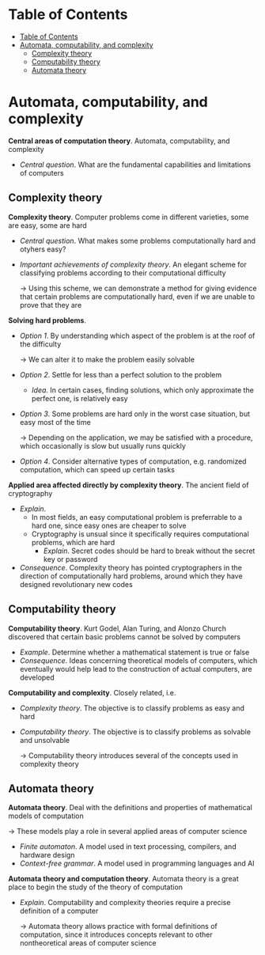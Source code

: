 <!-- TOC titleSize:1 tabSpaces:2 depthFrom:1 depthTo:6 withLinks:1 updateOnSave:1 orderedList:0 skip:0 title:1 charForUnorderedList:* -->
# Table of Contents
- [Table of Contents](#table-of-contents)
- [Automata, computability, and complexity](#automata-computability-and-complexity)
  - [Complexity theory](#complexity-theory)
  - [Computability theory](#computability-theory)
  - [Automata theory](#automata-theory)
<!-- /TOC -->

# Automata, computability, and complexity
**Central areas of computation theory**. Automata, computability, and complexity
* *Central question*. What are the fundamental capabilities and limitations of computers

## Complexity theory
**Complexity theory**. Computer problems come in different varieties, some are easy, some are hard
* *Central question*. What makes some problems computationally hard and otyhers easy?
* *Important achievements of complexity theory*. An elegant scheme for classifying problems according to their computational difficulty

    $\to$ Using this scheme, we can demonstrate a method for giving evidence that certain problems are computationally hard, even if we are unable to prove that they are

**Solving hard problems**.
* *Option 1*. By understanding which aspect of the problem is at the roof of the difficulty

    $\to$ We can alter it to make the problem easily solvable
* *Option 2*. Settle for less than a perfect solution to the problem
    * *Idea*. In certain cases, finding solutions, which only approximate the perfect one, is relatively easy
* *Option 3*. Some problems are hard only in the worst case situation, but easy most of the time

    $\to$ Depending on the application, we may be satisfied with a procedure, which occasionally is slow but usually runs quickly
* *Option 4*. Consider alternative types of computation, e.g. randomized computation, which can speed up certain tasks

**Applied area affected directly by complexity theory**. The ancient field of cryptography
* *Explain*.
    * In most fields, an easy computational problem is preferrable to a hard one, since easy ones are cheaper to solve
    * Cryptography is unsual since it specifically requires computational problems, which are hard
        * *Explain*. Secret codes should be hard to break without the secret key or password
* *Consequence*. Complexity theory has pointed cryptographers in the direction of computationally hard problems, around which they have designed revolutionary new codes

## Computability theory
**Computability theory**. Kurt Godel, Alan Turing, and Alonzo Church discovered that certain basic problems cannot be solved by computers
* *Example*. Determine whether a mathematical statement is true or false
* *Consequence*. Ideas concerning theoretical models of computers, which eventually would help lead to the construction of actual computers, are developed

**Computability and complexity**. Closely related, i.e.
* *Complexity theory*. The objective is to classify problems as easy and hard
* *Computability theory*. The objective is to classify problems as solvable and unsolvable

    $\to$ Computability theory introduces several of the concepts used in complexity theory

## Automata theory
**Automata theory**. Deal with the definitions and properties of mathematical models of computation

$\to$ These models play a role in several applied areas of computer science
* *Finite automaton*. A model used in text processing, compilers, and hardware design
* *Context-free grammar*. A model used in programming languages and AI

**Automata theory and computation theory**. Automata theory is a great place to begin the study of the theory of computation
* *Explain*. Computability and complexity theories require a precise definition of a computer

    $\to$ Automata theory allows practice with formal definitions of computation, since it introduces concepts relevant to other nontheoretical areas of computer science